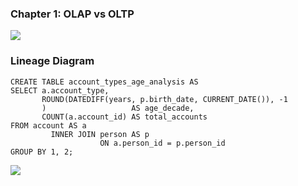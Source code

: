 ### Chapter 1: OLAP vs OLTP

![](resources/ch01a_oltp_vs_olap.png)

### Lineage Diagram
```snowflake
CREATE TABLE account_types_age_analysis AS
SELECT a.account_type,
       ROUND(DATEDIFF(years, p.birth_date, CURRENT_DATE()), -1
       )                   AS age_decade,
       COUNT(a.account_id) AS total_accounts
FROM account AS a
         INNER JOIN person AS p
                    ON a.person_id = p.person_id
GROUP BY 1, 2;
```

![](resources/ch01b_lineage_diagram.png)


